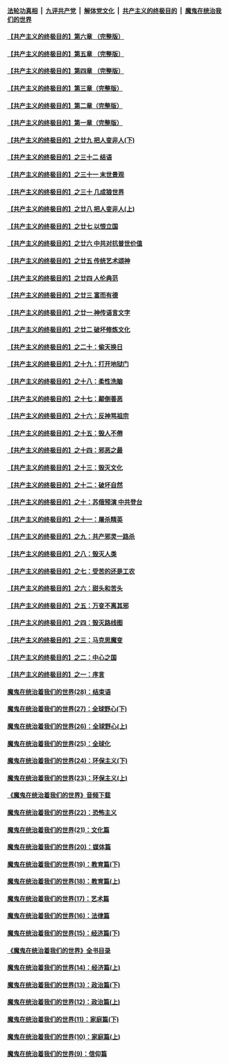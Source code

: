 ####  [法轮功真相](../../../../basic/blob/master/README.md?t=11190113) &nbsp;|&nbsp; [九评共产党](../../../../9ping.md/blob/master/README.md?t=11190113) &nbsp;|&nbsp; [解体党文化](../../../../jtdwh.md/blob/master/README.md?t=11190113)  &nbsp;|&nbsp; [共产主义的终极目的](../../../../gczydzjmd.md/blob/master/README.md?t=11190113) &nbsp;|&nbsp; [魔鬼在统治我们的世界](../../../../mgztzwmdsj.md/blob/master/README.md?t=11190113) 

#### [【共产主义的终极目的】第六章 （完整版）](../pages/nsc422/n11428913.md?t=11190113) 

#### [【共产主义的终极目的】第五章 （完整版）](../pages/nsc422/n11428912.md?t=11190113) 

#### [【共产主义的终极目的】第四章 （完整版）](../pages/nsc422/n11428907.md?t=11190113) 

#### [【共产主义的终极目的】第三章（完整版）](../pages/nsc422/n11428848.md?t=11190113) 

#### [【共产主义的终极目的】第二章（完整版）](../pages/nsc422/n11428831.md?t=11190113) 

#### [【共产主义的终极目的】第一章（完整版）](../pages/nsc422/n11417651.md?t=11190113) 

#### [【共产主义的终极目的】之廿九 把人变非人(下)](../pages/nsc422/n11344140.md?t=11190113) 

#### [【共产主义的终极目的】之三十二 结语](../pages/nsc422/n11360535.md?t=11190113) 

#### [【共产主义的终极目的】之三十一 末世景观](../pages/nsc422/n11351129.md?t=11190113) 

#### [【共产主义的终极目的】之三十 几成狼世界](../pages/nsc422/n11348280.md?t=11190113) 

#### [【共产主义的终极目的】之廿八 把人变非人(上)](../pages/nsc422/n11340492.md?t=11190113) 

#### [【共产主义的终极目的】之廿七 以恨立国](../pages/nsc422/n11336944.md?t=11190113) 

#### [【共产主义的终极目的】之廿六 中共对抗普世价值](../pages/nsc422/n11324785.md?t=11190113) 

#### [【共产主义的终极目的】之廿五 传统艺术颂神](../pages/nsc422/n11296396.md?t=11190113) 

#### [【共产主义的终极目的】之廿四 人伦典范](../pages/nsc422/n11296397.md?t=11190113) 

#### [【共产主义的终极目的】之廿三 富而有德](../pages/nsc422/n11283598.md?t=11190113) 

#### [【共产主义的终极目的】之廿一 神传语言文字](../pages/nsc422/n11263265.md?t=11190113) 

#### [【共产主义的终极目的】之廿二 破坏修炼文化](../pages/nsc422/n11245728.md?t=11190113) 

#### [【共产主义的终极目的】之二十：偷天换日](../pages/nsc422/n11238846.md?t=11190113) 

#### [【共产主义的终极目的】之十九：打开地狱门](../pages/nsc422/n11206376.md?t=11190113) 

#### [【共产主义的终极目的】之十八：柔性洗脑](../pages/nsc422/n11199994.md?t=11190113) 

#### [【共产主义的终极目的】之十七：颠倒善恶](../pages/nsc422/n11179782.md?t=11190113) 

#### [【共产主义的终极目的】之十六：反神骂祖宗](../pages/nsc422/n11166798.md?t=11190113) 

#### [【共产主义的终极目的】之十五：毁人不倦](../pages/nsc422/n11166792.md?t=11190113) 

#### [【共产主义的终极目的】之十四：邪恶之最](../pages/nsc422/n11150249.md?t=11190113) 

#### [【共产主义的终极目的】之十三：毁灭文化](../pages/nsc422/n11135227.md?t=11190113) 

#### [【共产主义的终极目的】之十二：破坏自然](../pages/nsc422/n11135214.md?t=11190113) 

#### [【共产主义的终极目的】之十：苏俄预演 中共登台](../pages/nsc422/n11118424.md?t=11190113) 

#### [【共产主义的终极目的】之十一：屠杀精英](../pages/nsc422/n11118442.md?t=11190113) 

#### [【共产主义的终极目的】之九：共产邪灵一路杀](../pages/nsc422/n11114139.md?t=11190113) 

#### [【共产主义的终极目的】之八：毁灭人类](../pages/nsc422/n11108503.md?t=11190113) 

#### [【共产主义的终极目的】之七：受苦的还是工农](../pages/nsc422/n11101809.md?t=11190113) 

#### [【共产主义的终极目的】之六：甜头和苦头](../pages/nsc422/n11096971.md?t=11190113) 

#### [【共产主义的终极目的】之五：万变不离其邪](../pages/nsc422/n11091285.md?t=11190113) 

#### [【共产主义的终极目的】之四：毁灭路线图](../pages/nsc422/n11086284.md?t=11190113) 

#### [【共产主义的终极目的】之三：马克思魔变](../pages/nsc422/n11061941.md?t=11190113) 

#### [【共产主义的终极目的】之二：中心之国](../pages/nsc422/n11047728.md?t=11190113) 

#### [【共产主义的终极目的】之一：序言](../pages/nsc422/n11086077.md?t=11190113) 

#### [魔鬼在统治着我们的世界(28)：结束语](../pages/nsc422/n10936246.md?t=11190113) 

#### [魔鬼在统治着我们的世界(27)：全球野心(下)](../pages/nsc422/n10928319.md?t=11190113) 

#### [魔鬼在统治着我们的世界(26)：全球野心(上)](../pages/nsc422/n10900318.md?t=11190113) 

#### [魔鬼在统治着我们的世界(25)：全球化](../pages/nsc422/n10788205.md?t=11190113) 

#### [魔鬼在统治着我们的世界(24)：环保主义(下)](../pages/nsc422/n10695307.md?t=11190113) 

#### [魔鬼在统治着我们的世界(23)：环保主义(上)](../pages/nsc422/n10688613.md?t=11190113) 

#### [《魔鬼在统治着我们的世界》音频下载](../pages/nsc422/n10635553.md?t=11190113) 

#### [魔鬼在统治着我们的世界(22)：恐怖主义](../pages/nsc422/n10614727.md?t=11190113) 

#### [魔鬼在统治着我们的世界(21)：文化篇](../pages/nsc422/n10597706.md?t=11190113) 

#### [魔鬼在统治着我们的世界(20)：媒体篇](../pages/nsc422/n10586579.md?t=11190113) 

#### [魔鬼在统治着我们的世界(19)：教育篇(下)](../pages/nsc422/n10564808.md?t=11190113) 

#### [魔鬼在统治着我们的世界(18)：教育篇(上)](../pages/nsc422/n10526970.md?t=11190113) 

#### [魔鬼在统治着我们的世界(17)：艺术篇](../pages/nsc422/n10499093.md?t=11190113) 

#### [魔鬼在统治着我们的世界(16)：法律篇](../pages/nsc422/n10485969.md?t=11190113) 

#### [魔鬼在统治着我们的世界(15)：经济篇(下)](../pages/nsc422/n10469975.md?t=11190113) 

#### [《魔鬼在统治着我们的世界》全书目录](../pages/nsc422/n10464261.md?t=11190113) 

#### [魔鬼在统治着我们的世界(14)：经济篇(上)](../pages/nsc422/n10457370.md?t=11190113) 

#### [魔鬼在统治着我们的世界(13)：政治篇(下)](../pages/nsc422/n10448270.md?t=11190113) 

#### [魔鬼在统治着我们的世界(12)：政治篇(上)](../pages/nsc422/n10444576.md?t=11190113) 

#### [魔鬼在统治着我们的世界(11)：家庭篇(下)](../pages/nsc422/n10440961.md?t=11190113) 

#### [魔鬼在统治着我们的世界(10)：家庭篇(上)](../pages/nsc422/n10435448.md?t=11190113) 

#### [魔鬼在统治着我们的世界(9)：信仰篇](../pages/nsc422/n10432159.md?t=11190113) 

